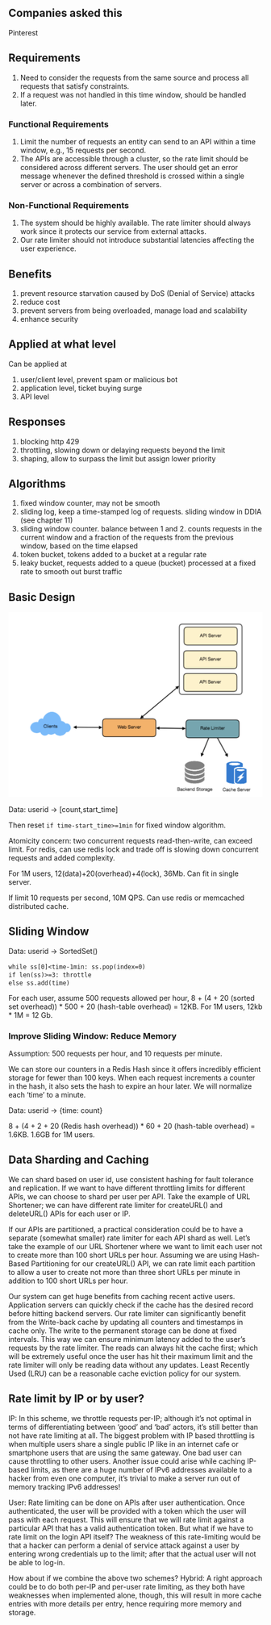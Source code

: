 ## Companies asked this

Pinterest

## Requirements

1. Need to consider the requests from the same source and process all requests that satisfy constraints.
2. If a request was not handled in this time window, should be handled later.

### Functional Requirements

1. Limit the number of requests an entity can send to an API within a time window, e.g., 15 requests per second.
2. The APIs are accessible through a cluster, so the rate limit should be considered across different servers. The user should get an error message whenever the defined threshold is crossed within a single server or across a combination of servers.

### Non-Functional Requirements

1. The system should be highly available. The rate limiter should always work since it protects our service from external attacks.
2. Our rate limiter should not introduce substantial latencies affecting the user experience.

## Benefits

1. prevent resource starvation caused by DoS (Denial of Service) attacks
2. reduce cost
3. prevent servers from being overloaded, manage load and scalability
4. enhance security

## Applied at what level

Can be applied at

1. user/client level, prevent spam or malicious bot
2. application level, ticket buying surge
3. API level

## Responses

1. blocking http 429
2. throttling, slowing down or delaying requests beyond the limit
3. shaping, allow to surpass the limit but assign lower priority

## Algorithms

1. fixed window counter, may not be smooth
2. sliding log, keep a time-stamped log of requests. sliding window in DDIA (see chapter 11)
3. sliding window counter. balance between 1 and 2. counts requests in the current window and a fraction of the requests from the previous window, based on the time elapsed
4. token bucket, tokens added to a bucket at a regular rate
5. leaky bucket, requests added to a queue (bucket) processed at a fixed rate to smooth out burst traffic

## Basic Design

![](../img/rate.limiter.png)

Data: userid -> [count,start_time]

Then reset `if time-start_time>=1min` for fixed window algorithm.

Atomicity concern: two concurrent requests read-then-write, can exceed limit. For redis, can use redis lock and trade off is slowing down concurrent requests and added complexity.

For 1M users, 12(data)+20(overhead)+4(lock), 36Mb. Can fit in single server.

If limit 10 requests per second, 10M QPS. Can use redis or memcached distributed cache.

## Sliding Window

Data: userid -> SortedSet()

```
while ss[0]<time-1min: ss.pop(index=0)
if len(ss)>=3: throttle
else ss.add(time)
```

For each user, assume 500 requests allowed per hour, 8 + (4 + 20 (sorted set overhead)) * 500 + 20 (hash-table overhead) = 12KB. For 1M users, 12kb * 1M = 12 Gb.

### Improve Sliding Window: Reduce Memory

Assumption: 500 requests per hour, and 10 requests per minute.

We can store our counters in a Redis Hash since it offers incredibly efficient storage for fewer than 100 keys. When each request increments a counter in the hash, it also sets the hash to expire an hour later. We will normalize each ‘time’ to a minute.

Data: userid -> {time: count}

8 + (4 + 2 + 20 (Redis hash overhead)) * 60 + 20 (hash-table overhead) = 1.6KB. 1.6GB for 1M users.

## Data Sharding and Caching

We can shard based on user id, use consistent hashing for fault tolerance and replication. If we want to have different throttling limits for different APIs, we can choose to shard per user per API. Take the example of URL Shortener; we can have different rate limiter for createURL() and deleteURL() APIs for each user or IP.

If our APIs are partitioned, a practical consideration could be to have a separate (somewhat smaller) rate limiter for each API shard as well. Let’s take the example of our URL Shortener where we want to limit each user not to create more than 100 short URLs per hour. Assuming we are using Hash-Based Partitioning for our createURL() API, we can rate limit each partition to allow a user to create not more than three short URLs per minute in addition to 100 short URLs per hour.

Our system can get huge benefits from caching recent active users. Application servers can quickly check if the cache has the desired record before hitting backend servers. Our rate limiter can significantly benefit from the Write-back cache by updating all counters and timestamps in cache only. The write to the permanent storage can be done at fixed intervals. This way we can ensure minimum latency added to the user’s requests by the rate limiter. The reads can always hit the cache first; which will be extremely useful once the user has hit their maximum limit and the rate limiter will only be reading data without any updates.
Least Recently Used (LRU) can be a reasonable cache eviction policy for our system.

## Rate limit by IP or by user?

IP: In this scheme, we throttle requests per-IP; although it’s not optimal in terms of differentiating between ‘good’ and ‘bad’ actors, it’s still better than not have rate limiting at all. The biggest problem with IP based throttling is when multiple users share a single public IP like in an internet cafe or smartphone users that are using the same gateway. One bad user can cause throttling to other users. Another issue could arise while caching IP-based limits, as there are a huge number of IPv6 addresses available to a hacker from even one computer, it’s trivial to make a server run out of memory tracking IPv6 addresses!

User: Rate limiting can be done on APIs after user authentication. Once authenticated, the user will be provided with a token which the user will pass with each request. This will ensure that we will rate limit against a particular API that has a valid authentication token. But what if we have to rate limit on the login API itself? The weakness of this rate-limiting would be that a hacker can perform a denial of service attack against a user by entering wrong credentials up to the limit; after that the actual user will not be able to log-in.

How about if we combine the above two schemes?
Hybrid: A right approach could be to do both per-IP and per-user rate limiting, as they both have weaknesses when implemented alone, though, this will result in more cache entries with more details per entry, hence requiring more memory and storage.

